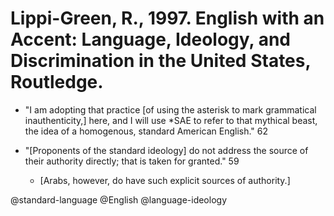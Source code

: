 # Lippi-Green, R., 1997. English with an Accent: Language, Ideology, and Discrimination in the United States, Routledge. 

- "I am adopting that practice [of using the asterisk to mark grammatical inauthenticity,] here, and I will use \*SAE to refer to that mythical beast, the idea of a homogenous, standard American English." 62

- "[Proponents of the standard ideology] do not address the source of their authority directly; that is taken for granted." 59
  - [Arabs, however, do have such explicit sources of authority.]

@standard-language
@English
@language-ideology
